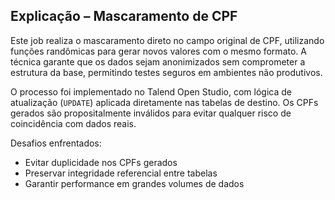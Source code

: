 ## Explicação – Mascaramento de CPF

Este job realiza o mascaramento direto no campo original de CPF, utilizando funções randômicas para gerar novos valores com o mesmo formato. A técnica garante que os dados sejam anonimizados sem comprometer a estrutura da base, permitindo testes seguros em ambientes não produtivos.

O processo foi implementado no Talend Open Studio, com lógica de atualização (`UPDATE`) aplicada diretamente nas tabelas de destino. Os CPFs gerados são propositalmente inválidos para evitar qualquer risco de coincidência com dados reais.

Desafios enfrentados:
- Evitar duplicidade nos CPFs gerados
- Preservar integridade referencial entre tabelas
- Garantir performance em grandes volumes de dados
